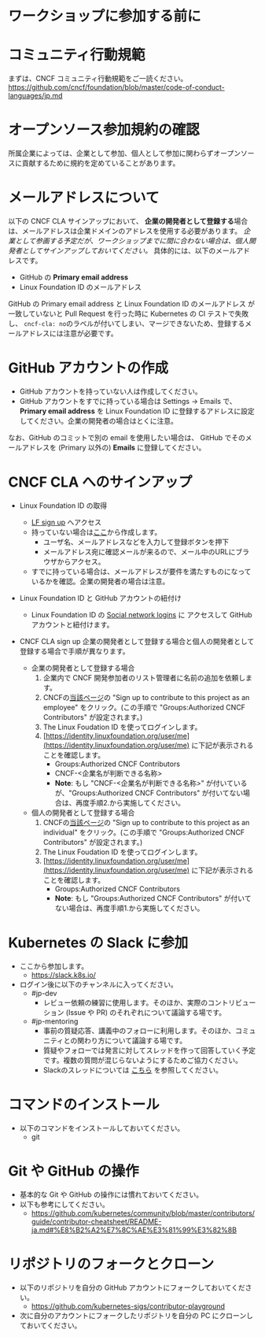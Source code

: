 ワークショップに参加する前に
============================

# コミュニティ行動規範

まずは、CNCF コミュニティ行動規範をご一読ください。
https://github.com/cncf/foundation/blob/master/code-of-conduct-languages/jp.md

# オープンソース参加規約の確認

所属企業によっては、企業として参加、個人として参加に関わらずオープンソースに貢献するために規約を定めていることがあります。

# メールアドレスについて

以下の CNCF CLA サインアップにおいて、
**企業の開発者として登録する**場合は、メールアドレスは企業ドメインのアドレスを使用する必要があります。
_企業として参画する予定だが、ワークショップまでに間に合わない場合は、個人開発者としてサインアップしておいてください。_
具体的には、以下のメールアドレスです。

* GitHub の **Primary email address**
* Linux Foundation ID のメールアドレス

GitHub の Primary email address と Linux Foundation ID のメールアドレス が一致していないと Pull Request を行った時に Kubernetes の CI テストで失敗し、
`cncf-cla: no`のラベルが付いてしまい、マージできないため、登録するメールアドレスには注意が必要です。

# GitHub アカウントの作成

* GitHub アカウントを持っていない人は作成してください。
* GitHub アカウントをすでに持っている場合は Settings -> Emails で、**Primary email address** を
  Linux Foundation ID に登録するアドレスに設定してください。企業の開発者の場合はとくに注意。
  
なお、GitHub のコミットで別の email を使用したい場合は、
GitHub でそのメールアドレスを (Primary 以外の) **Emails** に登録してください。

# CNCF CLA へのサインアップ
* Linux Foundation ID の取得
  + [LF sign up](https://identity.linuxfoundation.org/) へアクセス
  + 持っていない場合は[ここ](https://identity.linuxfoundation.org/)から作成します。
    - ユーザ名、メールアドレスなどを入力して登録ボタンを押下
    - メールアドレス宛に確認メールが来るので、メール中のURLにブラウザからアクセス。
  + すでに持っている場合は、メールアドレスが要件を満たすものになっているかを確認。企業の開発者の場合は注意。
* Linux Foundation ID と GitHub アカウントの紐付け
  + Linux Foundation ID の [Social network logins](https://identity.linuxfoundation.org/user/me/hybridauth) に
    アクセスして GitHub アカウントと紐付けます。

* CNCF CLA sign up
企業の開発者として登録する場合と個人の開発者として登録する場合で手順が異なります。
  - 企業の開発者として登録する場合
	  1. 企業内で CNCF 開発参加者のリスト管理者に名前の追加を依頼します。
	  2. CNCFの[当該ページ](https://identity.linuxfoundation.org/projects/cncf)の "Sign up to contribute to this project as an employee" をクリック。(この手順で "Groups:Authorized CNCF Contributors" が設定されます。)
	  3. The Linux Foudation ID を使ってログインします。
	  4. [https://identity.linuxfoundation.org/user/me](https://identity.linuxfoundation.org/user/me) に下記が表示されることを確認します。
		  - Groups:Authorized CNCF Contributors
		  - CNCF-<企業名が判断できる名称>
		  - **Note**: もし "CNCF-<企業名が判断できる名称>" が付いているが、"Groups:Authorized CNCF Contributors" が付いてない場合は、再度手順2.から実施してください。
  - 個人の開発者として登録する場合
	  1. CNCFの[当該ページ](https://identity.linuxfoundation.org/projects/cncf)の "Sign up to contribute to this project as an individual" をクリック。(この手順で "Groups:Authorized CNCF Contributors" が設定されます。)
	  2. The Linux Foudation ID を使ってログインします。
	  3. [https://identity.linuxfoundation.org/user/me](https://identity.linuxfoundation.org/user/me) に下記が表示されることを確認します。
		  - Groups:Authorized CNCF Contributors
		  - **Note**: もし "Groups:Authorized CNCF Contributors" が付いてない場合は、再度手順1.から実施してください。

# Kubernetes の Slack に参加
* ここから参加します。
  + https://slack.k8s.io/
* ログイン後に以下のチャンネルに入ってください。
  + #jp-dev
    - レビュー依頼の練習に使用します。そのほか、実際のコントリビューション (Issue や PR) のそれぞれについて議論する場です。
  + #jp-mentoring
    - 事前の質疑応答、講義中のフォローに利用します。そのほか、コミュニティとの関わり方について議論する場です。
    - 質疑やフォローでは発言に対してスレッドを作って回答していく予定です。複数の質問が混じらないようにするためご協力ください。
    - Slackのスレッドについては [こちら](https://slack.com/intl/ja-jp/help/articles/115000769927-%E3%82%B9%E3%83%AC%E3%83%83%E3%83%89%E3%82%92%E4%BD%BF%E7%94%A8%E3%81%97%E3%81%A6%E4%BC%9A%E8%A9%B1%E3%82%92%E6%95%B4%E7%90%86%E3%81%99%E3%82%8B) を参照してください。

# コマンドのインストール
* 以下のコマンドをインストールしておいてください。
  + git

# Git や GitHub の操作
* 基本的な Git や GitHub の操作には慣れておいてください。
* 以下も参考にしてください。
  + https://github.com/kubernetes/community/blob/master/contributors/guide/contributor-cheatsheet/README-ja.md#%E8%B2%A2%E7%8C%AE%E3%81%99%E3%82%8B

# リポジトリのフォークとクローン
* 以下のリポジトリを自分の GitHub アカウントにフォークしておいてください。
  + https://github.com/kubernetes-sigs/contributor-playground
* 次に自分のアカウントにフォークしたリポジトリを自分の PC にクローンしておいてください。
